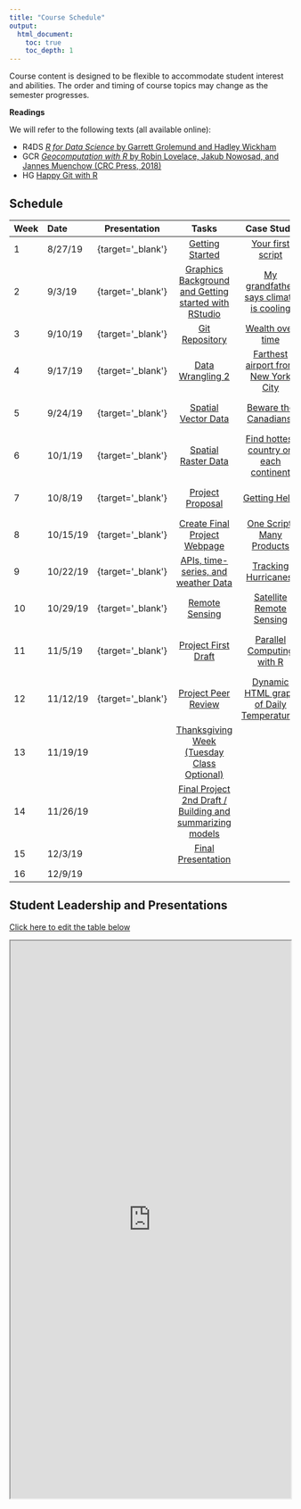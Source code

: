 ```yaml
---
title: "Course Schedule"
output:
  html_document:
    toc: true
    toc_depth: 1
---
```




Course content is designed to be flexible to accommodate student interest and abilities.  The order and timing of course topics may change as the semester progresses.  

**Readings**

We will refer to the following texts (all available online):

* R4DS [_R for Data Science_ by Garrett Grolemund and Hadley Wickham](http://r4ds.had.co.nz)
* GCR  [_Geocomputation with R_ by Robin Lovelace, Jakub Nowosad, and Jannes Muenchow (CRC Press, 2018)](https://geocompr.robinlovelace.net/)
* HG [Happy Git with R](https://happygitwithr.com/)


## Schedule

| Week | Date | Presentation | Tasks  |  Case Study | [DataCamp](https://www.datacamp.com/enterprise/geo511-spatial-data-science) | 
|:-|:-|:-:|:---:|:---:|:---:|
|  1 |  8/27/19 |  [<i class='fas fa-desktop'>   </i>](pres/PS_01.html){target='_blank'} |  [Getting Started](./TK_01.html) |  [Your first script](./CS_01.html) |  Introduction to R |
 |  2 |  9/3/19 |  [<i class='fas fa-desktop'>   </i>](https://docs.google.com/presentation/d/e/2PACX-1vQNTlhZoW31RdJf0R_Ck0Dxyzzejn6I06uvGnp6C4wmKV8x2vVBBjFyLxqaCbfCykbhp6-TXjacR8A2/pub?start=false&loop=false&delayms=5000){target='_blank'} |  [Graphics Background and Getting started with RStudio](./TK_02.html) |  [My grandfather says climate is cooling](./CS_02.html) |  Data Visualization with ggplot |
 |  3 |  9/10/19 |  [<i class='fas fa-desktop'>   </i>](https://docs.google.com/presentation/d/e/2PACX-1vQz-fvEBOO92SUMjbdfmlr3aQ4AYVTrblX1R33DTOxMYJIF5icvGhzOinvf4cdAgqmc2NFA7gFf_Wmx/pub?start=false&loop=false&delayms=3000){target='_blank'} |  [Git Repository](./TK_03.html) |  [Wealth over time](./CS_03.html) |  Introduction to the Tidyverse |
 |  4 |  9/17/19 |  [<i class='fas fa-desktop'>   </i>](https://docs.google.com/presentation/d/e/2PACX-1vQGwl7rKVV13salaZ9-wTf4hLggWIV4ydTjKlkMSm8LA6oO10tusMBtzaGIaY_vPVD1wf-QO9Y_tqHW/pub?start=false&loop=false&delayms=3000){target='_blank'} |  [Data Wrangling 2](./TK_04.html) |  [Farthest airport from New York City](./CS_04.html) |  Working with Geospatial Data in R |
 |  5 |  9/24/19 |  [<i class='fas fa-desktop'>   </i>](pres/PS_05.html){target='_blank'} |  [Spatial Vector Data](./TK_05.html) |  [Beware the Canadians!](./CS_05.html) |  Spatial Analysis in R with sf and raster |
 |  6 |  10/1/19 |  [<i class='fas fa-desktop'>   </i>](pres/PS_06_raster.html){target='_blank'} |  [Spatial Raster Data](./TK_06.html) |  [Find hottest country on each continent](./CS_06.html) |  Communicating with Data in the Tidyverse |
 |  7 |  10/8/19 |  [<i class='fas fa-desktop'>   </i>](pres/PS_07_help.html){target='_blank'} |  [Project Proposal](./TK_07.html) |  [Getting Help!](./CS_07.html) |  Data Visualization with ggplot 2 |
 |  8 |  10/15/19 |  [<i class='fas fa-desktop'>   </i>](pres/PS_08_repro.html){target='_blank'} |  [Create Final Project Webpage](./TK_08.html) |  [One Script, Many Products](./CS_08.html) |  Importing Data in R 1 |
 |  9 |  10/22/19 |  [<i class='fas fa-desktop'>   </i>](pres/PS_09_weather.html){target='_blank'} |  [APIs, time-series, and weather Data](./TK_09.html) |  [Tracking Hurricanes!](./CS_09.html) |  Importing Data in R 2 |
 |  10 |  10/29/19 |  [<i class='fas fa-desktop'>   </i>](pres/PS_10_RS.html){target='_blank'} |  [Remote Sensing](./TK_10.html) |  [Satellite Remote Sensing](./CS_10.html) |  Cleaning Data in R |
 |  11 |  11/5/19 |  [<i class='fas fa-desktop'>   </i>](pres/PS_11_ParallelProcessing.html){target='_blank'} |  [Project First Draft](./TK_11.html) |  [Parallel Computing with R](./CS_11.html) |  Exploratory Data Analysis in R: Case Study |
 |  12 |  11/12/19 |  [<i class='fas fa-desktop'>   </i>](pres/PS_12.html){target='_blank'} |  [Project Peer Review](./TK_12.html) |  [Dynamic HTML graph of Daily Temperatures](./CS_12.html) |   |
 |  13 |  11/19/19 |   |  [Thanksgiving Week (Tuesday Class Optional)](./TK_13.html) |  []() |   |
 |  14 |  11/26/19 |   |  [Final Project 2nd Draft / Building and summarizing models](./TK_14.html) |  []() |   |
 |  15 |  12/3/19 |   |  [Final Presentation](./TK_15.html) |  []() |   |
 |  16 |  12/9/19 |   |  []() |  []() |   |
 



## Student Leadership and Presentations

[Click here to edit the table below](https://docs.google.com/spreadsheets/d/1gG3uzYcu6xWbU5A_UqTWZSM1JhA3wRbLHfPVR5Ju9YI/edit?usp=sharing)

<iframe src="https://docs.google.com/spreadsheets/d/e/2PACX-1vSMxIiM16ZBusK8bJGrOwt1h6i5PGkSPXt7I6RukgzGtS3-y4DKjhdJ6Cm438fRBQkGYmhrVay-KzOg/pubhtml?gid=868447735&amp;single=true&amp;widget=true&amp;headers=false" style='height: 1000px; width: 100%;' ></iframe>


